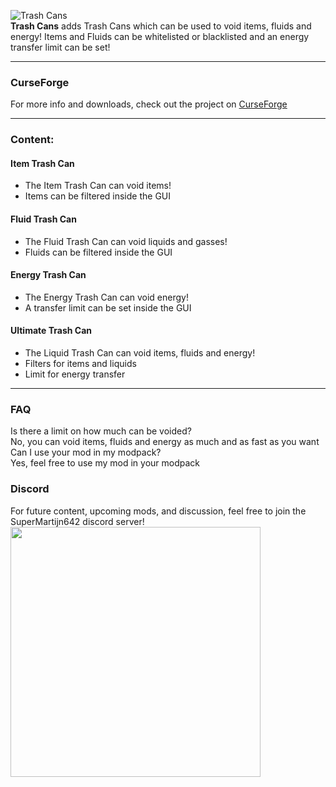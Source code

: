 ![Trash Cans](https://imgur.com/nJsqdbd.png)  
**Trash Cans** adds Trash Cans which can be used to void items, fluids and energy!
Items and Fluids can be whitelisted or blacklisted and an energy transfer limit can be set!

---

### CurseForge
For more info and downloads, check out the project on [CurseForge](https://www.curseforge.com/minecraft/mc-mods/trash-cans)

---

### Content:

#### Item Trash Can
- The Item Trash Can can void items!
- Items can be filtered inside the GUI

#### Fluid Trash Can
- The Fluid Trash Can can void liquids and gasses!
- Fluids can be filtered inside the GUI

#### Energy Trash Can
- The Energy Trash Can can void energy!
- A transfer limit can be set inside the GUI

#### Ultimate Trash Can
- The Liquid Trash Can can void items, fluids and energy!
- Filters for items and liquids
- Limit for energy transfer

---

### FAQ
Is there a limit on how much can be voided?  
No, you can void items, fluids and energy as much and as fast as you want  
Can I use your mod in my modpack?  
Yes, feel free to use my mod in your modpack

### Discord
For future content, upcoming mods, and discussion, feel free to join the SuperMartijn642 discord server!  
[<img width='400' src='https://discord.com/assets/cb48d2a8d4991281d7a6a95d2f58195e.svg'>](https://discord.gg/QEbGyUYB2e)
